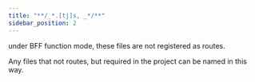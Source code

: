 ```yaml
---
title: "**/_*.[tj]s, _*/**"
sidebar_position: 2
---
```


under BFF function mode, these files are not registered as routes.

Any files that not routes, but required in the project can be named in this way.


